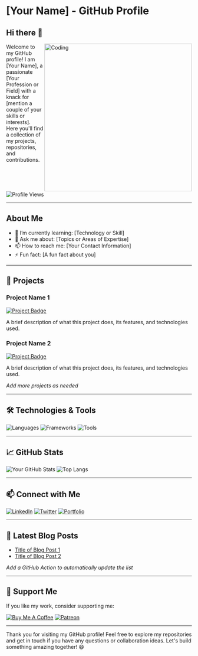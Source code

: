 # [Your Name] - GitHub Profile


## Hi there 👋

<img align="right" alt="Coding" width="400" src="https://i.pinimg.com/originals/fc/21/16/fc2116fb21de12a62d4b36c31bbb1e6f.gif">

Welcome to my GitHub profile! I am [Your Name], a passionate [Your Profession or Field] with a knack for [mention a couple of your skills or interests]. Here you'll find a collection of my projects, repositories, and contributions.

![Profile Views](https://komarev.com/ghpvc/?username=yourusername&color=blueviolet)

---

## About Me

- 🌱 I’m currently learning: [Technology or Skill]
- 💬 Ask me about: [Topics or Areas of Expertise]
- 📫 How to reach me: [Your Contact Information]
- ⚡ Fun fact: [A fun fact about you]

---

## 🚀 Projects

### Project Name 1
[![Project Badge](URL-to-badge)](URL-to-project)

A brief description of what this project does, its features, and technologies used.

### Project Name 2
[![Project Badge](URL-to-badge)](URL-to-project)

A brief description of what this project does, its features, and technologies used.

*Add more projects as needed*

---

## 🛠️ Technologies & Tools

![Languages](https://img.shields.io/badge/Languages-Python%20|%20JavaScript%20|%20Java%20|%20C++-blue)
![Frameworks](https://img.shields.io/badge/Frameworks-React%20|%20Node.js%20|%20Django%20|%20Spring-green)
![Tools](https://img.shields.io/badge/Tools-Git%20|%20Docker%20|%20Kubernetes%20|%20AWS-orange)

---

## 📈 GitHub Stats

![Your GitHub Stats](https://github-readme-stats.vercel.app/api?username=yourusername&show_icons=true&theme=radical)
![Top Langs](https://github-readme-stats.vercel.app/api/top-langs/?username=yourusername&layout=compact&theme=radical)

---

## 📫 Connect with Me

[![LinkedIn](https://img.shields.io/badge/LinkedIn-Profile-blue)](https://www.linkedin.com/in/yourprofile/)
[![Twitter](https://img.shields.io/badge/Twitter-Profile-blue)](https://twitter.com/yourprofile)
[![Portfolio](https://img.shields.io/badge/Portfolio-Website-orange)](https://yourwebsite.com)

---

## 📝 Latest Blog Posts

<!-- BLOG-POST-LIST:START -->
- [Title of Blog Post 1](URL-to-blog-post-1)
- [Title of Blog Post 2](URL-to-blog-post-2)
<!-- BLOG-POST-LIST:END -->

*Add a GitHub Action to automatically update the list*

---

## 🤝 Support Me

If you like my work, consider supporting me:

[![Buy Me A Coffee](https://img.shields.io/badge/Buy%20Me%20A%20Coffee-Support-yellow)](https://www.buymeacoffee.com/yourprofile)
[![Patreon](https://img.shields.io/badge/Patreon-Support-orange)](https://www.patreon.com/yourprofile)

---

Thank you for visiting my GitHub profile! Feel free to explore my repositories and get in touch if you have any questions or collaboration ideas. Let's build something amazing together! 😄
